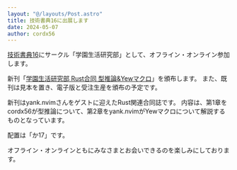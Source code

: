 ```yaml
---
layout: "@/layouts/Post.astro"
title: 技術書典16に出展します
date: 2024-05-07
author: cordx56
---
```


[技術書典16](https://techbookfest.org/event/tbf16)にサークル「学園生活研究部」として、オフライン・オンライン参加します。

新刊「[学園生活研究部 Rust合同 型推論&amp;Yewマクロ](https://techbookfest.org/product/2nw6DbCfrSpgXfVmxy7zgU)」を頒布します。
また、既刊は見本を置き、電子版と受注生産を頒布の予定です。

新刊はyank.nvimさんをゲストに迎えたRust関連合同誌です。
内容は、第1章をcordx56が型推論について、第2章をyank.nvimがYewマクロについて解説するものとなっています。

配置は「か17」です。

オフライン・オンラインともにみなさまとお会いできるのを楽しみにしております。
